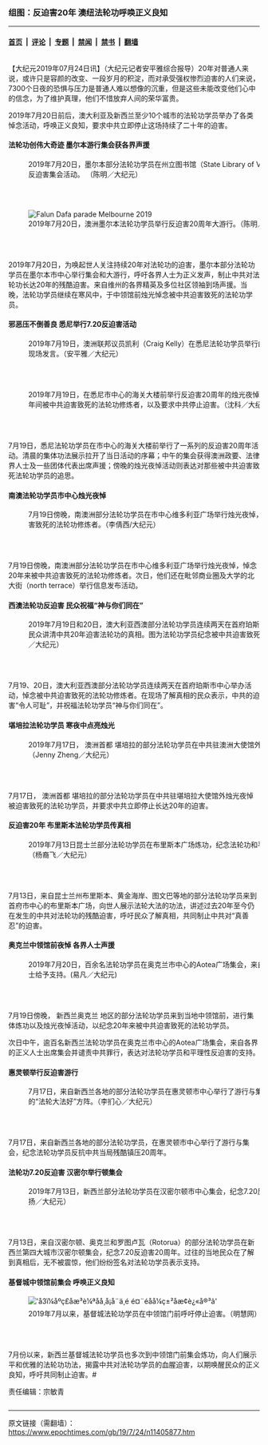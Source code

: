 ### 组图：反迫害20年 澳纽法轮功呼唤正义良知

---

#### [首页](../../../..?n11405877) &nbsp;|&nbsp; [评论](../../../../../epoch-comment?n11405877) &nbsp;|&nbsp; [专题](../../../../../epoch-special?n11405877) &nbsp;|&nbsp; [禁闻](../../../../../epoch-news?n11405877) &nbsp;|&nbsp; [禁书](../../../../../books?n11405877) &nbsp;|&nbsp; [翻墙](https://github.com/gfw-breaker/nogfw/blob/master/README.md?n11405877)


<div class="column" id="artbody" itemprop="articleBody">
 <!-- article content begin -->
 <p>
  【大纪元2019年07月24日讯】（大纪元记者安平雅综合报导）20年对普通人来说，或许只是容颜的改变、一段岁月的积淀，而对承受强权惨烈迫害的人们来说，7300个日夜的恐惧与压力是普通人难以想像的沉重，但是这些未能改变他们心中的信念，为了维护真理，他们不惜放弃人间的荣华富贵。
 </p>
 <p>
  2019年7月20日前后，澳大利亚及新西兰至少10个城市的法轮功学员举办了各类悼念活动，呼唤正义良知，要求中共立即停止这场持续了二十年的迫害。
 </p>
 <h4>
  <strong>
   法轮功创伟大奇迹 墨尔本游行集会获各界声援
  </strong>
 </h4>
 <figure class="wp-caption aligncenter" style="width: 600px">
  <ok href=" https://i.epochtimes.com/assets/uploads/2019/07/A51G5527-600x400.jpg" rel="noreferrer noopener" target="_blank">
   <img alt="" src="https://i.epochtimes.com/assets/uploads/2019/07/A51G5527-600x400.jpg"/>
  </ok>
  <br/><figcaption class="wp-caption-text">
   2019年7月20日，墨尔本部分法轮功学员在州立图书馆（State Library of Victoria）前举行7‧20反迫害集会活动。 （陈明／大纪元）
  </figcaption><br/>
 </figure><br/>
 <figure class="wp-caption aligncenter" style="width: 600px">
  <ok href=" https://i.epochtimes.com/assets/uploads/2019/07/A51G5184-600x400.jpg" rel="noreferrer noopener" target="_blank">
   <img alt="Falun Dafa parade Melbourne 2019" src="https://i.epochtimes.com/assets/uploads/2019/07/A51G5184-600x400.jpg"/>
  </ok>
  <br/><figcaption class="wp-caption-text">
   2019年7月20日，澳洲墨尔本法轮功学员举行反迫害20周年大游行。（陈明／大纪元）
  </figcaption><br/>
 </figure><br/>
 <p>
  2019年7月20日，为唤起世人关注持续20年对法轮功的迫害，墨尔本部分法轮功学员在墨尔本市中心举行集会和大游行，呼吁各界人士为正义发声，制止中共对法轮功长达20年的残酷迫害。来自维州的各界精英及多位社区领袖到场声援。当晚，法轮功学员继续在寒风中，于中领馆前烛光悼念被中共迫害致死的法轮功学员。
 </p>
 <h4>
  <strong>
   邪恶压不倒善良 悉尼举行7.20反迫害活动
  </strong>
 </h4>
 <figure aria-describedby="caption-attachment-11405990" class="wp-caption aligncenter" id="attachment_11405990" style="width: 600px">
  <ok href="https://i.epochtimes.com/assets/uploads/2019/07/8711c49745f8ec3b6399b6d3505f806c.jpg" target="_blank">
   <img alt="" class="size-large wp-image-11405990" src="https://i.epochtimes.com/assets/uploads/2019/07/8711c49745f8ec3b6399b6d3505f806c-600x400.jpg"/>
  </ok>
  <br/><figcaption class="wp-caption-text" id="caption-attachment-11405990">
   2019年7月19日，澳洲联邦议员凯利（Craig Kelly）在悉尼法轮功学员举行的反迫害20周年集会现场发言。（安平雅／大纪元）
  </figcaption><br/>
 </figure><br/>
 <figure class="wp-caption aligncenter" style="width: 600px">
  <ok href=" https://i.epochtimes.com/assets/uploads/2019/07/1_YKM3880-600x375.jpg" rel="noreferrer noopener" target="_blank">
   <img alt="" src="//i.epochtimes.com/assets/uploads/2019/07/1_YKM3880-600x375.jpg"/>
  </ok>
  <br/><figcaption class="wp-caption-text">
   2019年7月19日，在悉尼市中心的海关大楼前举行反迫害20周年的烛光夜悼活动。追思在过去20年间被中共迫害致死的法轮功修炼者，以及要求中共停止迫害。（沈科／大纪元）
  </figcaption><br/>
 </figure><br/>
 <p>
  7月19日，悉尼法轮功学员在市中心的海关大楼前举行了一系列的反迫害20周年活动。清晨的集体功法展示拉开了当日活动的序幕；中午的集会获得澳洲政要、法律界人士及一些团体代表出席声援；傍晚的烛光夜悼活动则表达对那些被中共迫害致死法轮功学员的追思。
 </p>
 <h4>
  <strong>
   南澳法轮功学员市中心烛光夜悼
  </strong>
 </h4>
 <figure aria-describedby="caption-attachment-11406023" class="wp-caption aligncenter" id="attachment_11406023" style="width: 600px">
  <ok href="https://i.epochtimes.com/assets/uploads/2019/07/d46343205764b66d591ba2497049db97.jpg" target="_blank">
   <img alt="" class="wp-image-11406023 size-large" src="https://i.epochtimes.com/assets/uploads/2019/07/d46343205764b66d591ba2497049db97-600x338.jpg"/>
  </ok>
  <br/><figcaption class="wp-caption-text" id="caption-attachment-11406023">
   7月19日傍晚，南澳洲部分法轮功学员在市中心维多利亚广场举行烛光夜悼，悼念20年来被中共迫害致死的法轮功修炼者。（李倩西/大纪元）
  </figcaption><br/>
 </figure><br/>
 <p>
  7月19日傍晚，南澳洲部分法轮功学员在市中心维多利亚广场举行烛光夜悼，悼念20年来被中共迫害致死的法轮功修炼者。次日，他们还在毗邻商业圈及大学的北大街（north terrace）举行信息发布活动。
 </p>
 <h4>
  <strong>
   西澳法轮功反迫害
  </strong>
  <strong>
   民众祝福“神与你们同在”
  </strong>
 </h4>
 <figure class="wp-caption aligncenter" style="width: 600px">
  <ok href=" https://i.epochtimes.com/assets/uploads/2019/07/1907222146401154-600x400.jpg" rel="noreferrer noopener" target="_blank">
   <img alt="" src="//i.epochtimes.com/assets/uploads/2019/07/1907222146401154-600x400.jpg"/>
  </ok>
  <br/><figcaption class="wp-caption-text">
   2019年7月19日和20日，澳大利亚西澳部分法轮功学员连续两天在首府珀斯市中心举办活动，向民众讲清中共20年迫害法轮功的真相。图为法轮功学员纪念被中共迫害致死的法轮功学员。（周鑫／大纪元）
  </figcaption><br/>
 </figure><br/>
 <p>
  7月19、20日，澳大利亚西澳部分法轮功学员连续两天在首府珀斯市中心举办活动，悼念被中共迫害致死的法轮功修炼者。在现场了解真相的民众表示，中共的迫害“令人可耻”，并祝福法轮功学员“神与你们同在”。
 </p>
 <h4>
  <strong>
   堪培拉法轮功学员
  </strong>
  <strong>
   寒夜中点亮烛光
  </strong>
 </h4>
 <figure aria-describedby="caption-attachment-11406073" class="wp-caption aligncenter" id="attachment_11406073" style="width: 600px">
  <ok href="https://i.epochtimes.com/assets/uploads/2019/07/6-6.jpg" target="_blank">
   <img alt="" class="size-large wp-image-11406073" src="https://i.epochtimes.com/assets/uploads/2019/07/6-6-600x328.jpg"/>
  </ok>
  <br/><figcaption class="wp-caption-text" id="caption-attachment-11406073">
   2019年7月17日，
   <ok href="https://www.epochtimes.com/gb/tag/%E6%BE%B3%E6%B4%B2%E9%A6%96%E9%83%BD.html">
    澳洲首都
   </ok>
   堪培拉的部分法轮功学员在中共驻澳洲大使馆外举行烛光夜悼。（Jenny Zheng／大纪元）
  </figcaption><br/>
 </figure><br/>
 <p>
  7月17日，
  <ok href="https://www.epochtimes.com/gb/tag/%E6%BE%B3%E6%B4%B2%E9%A6%96%E9%83%BD.html">
   澳洲首都
  </ok>
  堪培拉的部分法轮功学员在中共驻堪培拉大使馆外烛光夜悼被迫害致死的法轮功学员，并要求中共立即停止长达20年的迫害。
 </p>
 <h4>
  <strong>
   反迫害20年
  </strong>
  <strong>
   布里斯本法轮功学员传真相
  </strong>
  <strong>
   <br/>
  </strong>
 </h4>
 <figure class="wp-caption aligncenter" style="width: 600px">
  <ok href=" https://i.epochtimes.com/assets/uploads/2019/07/Picture-1-600x400.jpg" rel="noreferrer noopener" target="_blank">
   <img alt="" src="//i.epochtimes.com/assets/uploads/2019/07/Picture-1-600x400.jpg"/>
  </ok>
  <br/><figcaption class="wp-caption-text">
   2019年7月13日昆士兰部分法轮功学员在布里斯本广场炼功，纪念法轮功和平理性反迫害20年。（杨裔飞／大纪元）
  </figcaption><br/>
 </figure><br/>
 <p>
  7月13日，来自昆士兰州布里斯本、黄金海岸、图文巴等地的部分法轮功学员来到首府市中心的布里斯本广场，向世人展示法轮大法的功法，讲述过去20年至今仍在发生的中共对法轮功的残酷迫害，呼吁民众了解真相，共同制止中共对“真善忍”的迫害。
 </p>
 <h4>
  奥克兰中领馆前夜悼 各界人士声援
 </h4>
 <figure class="wp-caption aligncenter" style="width: 600px">
  <ok href=" https://i.epochtimes.com/assets/uploads/2019/07/Kerry-600x338.jpg" rel="noreferrer noopener" target="_blank">
   <img alt="" src="//i.epochtimes.com/assets/uploads/2019/07/Kerry-600x338.jpg"/>
  </ok>
  <br/><figcaption class="wp-caption-text">
   2019年7月20日，百余名法轮功学员在奥克兰市中心的Aotea广场集会，来自新西兰各界的正义人士给予支持。(易凡／大纪元)
  </figcaption><br/>
 </figure><br/>
 <p>
  7月19日傍晚，
  <ok href="https://www.epochtimes.com/gb/tag/%E6%96%B0%E8%A5%BF%E5%85%B0%E5%A5%A5%E5%85%8B%E5%85%B0.html">
   新西兰奥克兰
  </ok>
  地区的部分法轮功学员来到当地中领馆前，进行集体炼功以及烛光夜悼活动，以纪念20年来被中共迫害致死的法轮功学员。
 </p>
 <p>
  次日中午，逾百名新西兰法轮功学员在奥克兰市中心的Aotea广场集会，来自各界的正义人士出席集会并谴责中共罪行，表达对法轮功学员和平理性反迫害的支持。
 </p>
 <h4>
  惠灵顿举行反迫害游行
 </h4>
 <figure class="wp-caption aligncenter" style="width: 600px">
  <ok href=" https://i.epochtimes.com/assets/uploads/2019/07/IMG-0197-600x450.jpg" rel="noreferrer noopener" target="_blank">
   <img alt="" src="//i.epochtimes.com/assets/uploads/2019/07/IMG-0197-600x450.jpg"/>
  </ok>
  <br/><figcaption class="wp-caption-text">
   7月17日，来自新西兰各地的部分法轮功学员在惠灵顿市中心举行了游行与集会。图为游行队伍中的“法轮大法好”方阵。（李扪心／大纪元）
  </figcaption><br/>
 </figure><br/>
 <p>
  7月17日，来自新西兰各地的部分法轮功学员，在惠灵顿市中心举行了游行与集会，纪念法轮功学员反抗中共当局残酷镇压20周年。
 </p>
 <h4>
  法轮功7.20反迫害 汉密尔举行顿集会
 </h4>
 <figure class="wp-caption aligncenter" style="width: 600px">
  <ok href=" https://i.epochtimes.com/assets/uploads/2019/07/aff3f3ea96bf7e7fca9b890d8da82bf8-600x400.jpg" rel="noreferrer noopener" target="_blank">
   <img alt="" src="//i.epochtimes.com/assets/uploads/2019/07/aff3f3ea96bf7e7fca9b890d8da82bf8-600x400.jpg"/>
  </ok>
  <br/><figcaption class="wp-caption-text">
   2019年7月13日，新西兰部分法轮功学员在汉密尔顿市中心集会，纪念7.20反迫害20周年。（徐亦扬／大纪元）
  </figcaption><br/>
 </figure><br/>
 <p>
  7月13日，来自汉密尔顿、奥克兰和罗图卢瓦（Rotorua）的部分法轮功学员在新西兰第四大城市汉密尔顿集会，纪念7.20反迫害20周年。过往的当地民众在了解到真相后，无不被震惊，他们纷纷签名对法轮功学员表示支持。
 </p>
 <h4>
  基督城中领馆前集会 呼唤正义良知
 </h4>
 <figure class="wp-caption aligncenter" style="width: 500px">
  <ok href=" https://big5.minghui.org/mh/article_images/2019-7-21-new-zealand-auckland-candle-vigil_03--ss.jpg" rel="noreferrer noopener" target="_blank">
   <img alt="'å3ï¼åºç£åæ³è¼ªåå­¸å¡å¨ä¸­é é¤¨éåå¼ç±²åæ­¢è¿«å®³ã'" src="https://big5.minghui.org/mh/article_images/2019-7-21-new-zealand-auckland-candle-vigil_03--ss.jpg"/>
  </ok>
  <br/><figcaption class="wp-caption-text">
   2019年7月以来，基督城法轮功学员在中领馆门前呼吁停止迫害。（明慧网）
  </figcaption><br/>
 </figure><br/>
 <p>
  7月份以来，新西兰基督城法轮功学员也多次到中领馆门前集会炼功，向人们展示平和优雅的法轮功功法，揭露中共对法轮功学员的血腥迫害，以期唤醒民众的正义良知，呼吁共同制止迫害。#
 </p>
 <p>
  责任编辑：宗敏青
 </p>
 <!-- article content end -->
</div>


---

原文链接（需翻墙）：https://www.epochtimes.com/gb/19/7/24/n11405877.htm